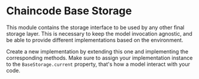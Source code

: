 # Chaincode Base Storage

This module contains the storage interface to be used by any other final storage layer. This is necessary to keep the model invocation agnostic, and be able to provide different implementations based on the environment.

Create a new implementation by extending this one and implementing the corresponding methods. Make sure to assign your implementation instance to the `BaseStorage.current` property, that's how a model interact with your code.
